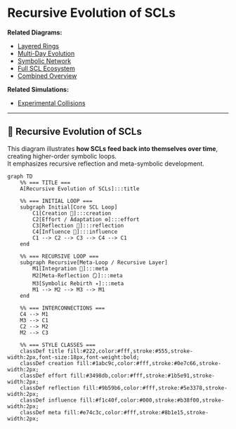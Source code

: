 # Recursive Evolution of SCLs

**Related Diagrams:**  
- [Layered Rings](../diagrams/layered_rings.md)  
- [Multi-Day Evolution](../diagrams/multi_day_evolution.md)  
- [Symbolic Network](../diagrams/symbolic_network.md)  
- [Full SCL Ecosystem](../diagrams/full_scl_ecosystem.md)  
- [Combined Overview](../diagrams/combined_overview.md)

**Related Simulations:**  
- [Experimental Collisions](../simulations/experimental_collisions.md)

---

## 🔁 Recursive Evolution of SCLs

This diagram illustrates **how SCLs feed back into themselves over time**, creating higher-order symbolic loops.  
It emphasizes recursive reflection and meta-symbolic development.

```mermaid
graph TD
    %% === TITLE ===
    A[Recursive Evolution of SCLs]:::title

    %% === INITIAL LOOP ===
    subgraph Initial[Core SCL Loop]
        C1[Creation 🌱]:::creation
        C2[Effort / Adaptation ⚙️]:::effort
        C3[Reflection 💭]:::reflection
        C4[Influence 🌊]:::influence
        C1 --> C2 --> C3 --> C4 --> C1
    end

    %% === RECURSIVE LOOP ===
    subgraph Recursive[Meta-Loop / Recursive Layer]
        M1[Integration 🔄]:::meta
        M2[Meta-Reflection 🪞]:::meta
        M3[Symbolic Rebirth ✴️]:::meta
        M1 --> M2 --> M3 --> M1
    end

    %% === INTERCONNECTIONS ===
    C4 --> M1
    M3 --> C1
    C2 --> M2
    M2 --> C3

    %% === STYLE CLASSES ===
    classDef title fill:#222,color:#fff,stroke:#555,stroke-width:2px,font-size:18px,font-weight:bold;
    classDef creation fill:#1abc9c,color:#fff,stroke:#0e7c66,stroke-width:2px;
    classDef effort fill:#3498db,color:#fff,stroke:#1b5e91,stroke-width:2px;
    classDef reflection fill:#9b59b6,color:#fff,stroke:#5e3378,stroke-width:2px;
    classDef influence fill:#f1c40f,color:#000,stroke:#b38f00,stroke-width:2px;
    classDef meta fill:#e74c3c,color:#fff,stroke:#8b1e15,stroke-width:2px;
